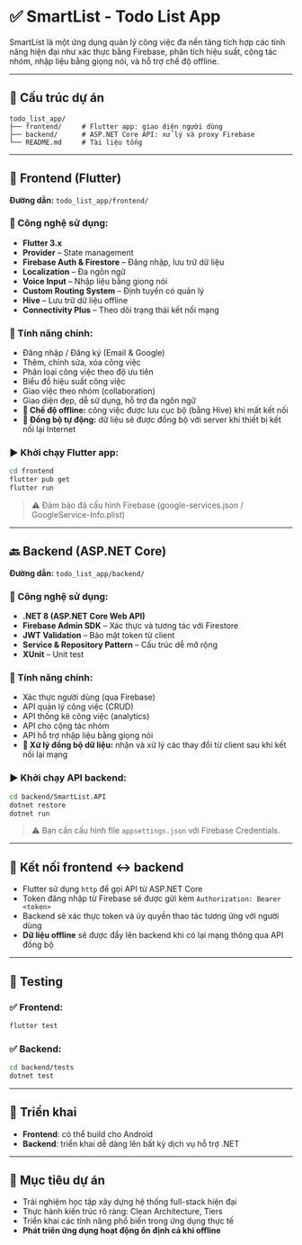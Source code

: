 
# ✅ SmartList - Todo List App

SmartList là một ứng dụng quản lý công việc đa nền tảng tích hợp các tính năng hiện đại như xác thực bằng Firebase, phân tích hiệu suất, cộng tác nhóm, nhập liệu bằng giọng nói, và hỗ trợ chế độ offline.

---

## 📁 Cấu trúc dự án

```
todo_list_app/
├── frontend/     # Flutter app: giao diện người dùng
├── backend/      # ASP.NET Core API: xử lý và proxy Firebase
└── README.md     # Tài liệu tổng
```

---

## 📱 Frontend (Flutter)

**Đường dẫn:** `todo_list_app/frontend/`

### 🔧 Công nghệ sử dụng:
- **Flutter 3.x**
- **Provider** – State management
- **Firebase Auth & Firestore** – Đăng nhập, lưu trữ dữ liệu
- **Localization** – Đa ngôn ngữ
- **Voice Input** – Nhập liệu bằng giọng nói
- **Custom Routing System** – Định tuyến có quản lý
- **Hive** – Lưu trữ dữ liệu offline
- **Connectivity Plus** – Theo dõi trạng thái kết nối mạng

### 🧩 Tính năng chính:
- Đăng nhập / Đăng ký (Email & Google)
- Thêm, chỉnh sửa, xóa công việc
- Phân loại công việc theo độ ưu tiên
- Biểu đồ hiệu suất công việc
- Giao việc theo nhóm (collaboration)
- Giao diện đẹp, dễ sử dụng, hỗ trợ đa ngôn ngữ
- **💾 Chế độ offline:** công việc được lưu cục bộ (bằng Hive) khi mất kết nối
- **🔁 Đồng bộ tự động:** dữ liệu sẽ được đồng bộ với server khi thiết bị kết nối lại Internet

### ▶️ Khởi chạy Flutter app:
```bash
cd frontend
flutter pub get
flutter run
```

> ⚠️ Đảm bảo đã cấu hình Firebase (google-services.json / GoogleService-Info.plist)

---

## 🔙 Backend (ASP.NET Core)

**Đường dẫn:** `todo_list_app/backend/`

### 🔧 Công nghệ sử dụng:
- **.NET 8 (ASP.NET Core Web API)**
- **Firebase Admin SDK** – Xác thực và tương tác với Firestore
- **JWT Validation** – Bảo mật token từ client
- **Service & Repository Pattern** – Cấu trúc dễ mở rộng
- **XUnit** – Unit test

### 🧩 Tính năng chính:
- Xác thực người dùng (qua Firebase)
- API quản lý công việc (CRUD)
- API thống kê công việc (analytics)
- API cho cộng tác nhóm
- API hỗ trợ nhập liệu bằng giọng nói
- **📡 Xử lý đồng bộ dữ liệu:** nhận và xử lý các thay đổi từ client sau khi kết nối lại mạng

### ▶️ Khởi chạy API backend:
```bash
cd backend/SmartList.API
dotnet restore
dotnet run
```

> ⚠️ Bạn cần cấu hình file `appsettings.json` với Firebase Credentials.

---

## 🔗 Kết nối frontend ↔ backend

- Flutter sử dụng `http` để gọi API từ ASP.NET Core
- Token đăng nhập từ Firebase sẽ được gửi kèm `Authorization: Bearer <token>`
- Backend sẽ xác thực token và ủy quyền thao tác tương ứng với người dùng
- **Dữ liệu offline** sẽ được đẩy lên backend khi có lại mạng thông qua API đồng bộ

---

## 🧪 Testing

### ✅ Frontend:
```bash
flutter test
```

### ✅ Backend:
```bash
cd backend/tests
dotnet test
```

---

## 🚀 Triển khai

- **Frontend**: có thể build cho Android
- **Backend**: triển khai dễ dàng lên bất kỳ dịch vụ hỗ trợ .NET

---

## 📌 Mục tiêu dự án

- Trải nghiệm học tập xây dựng hệ thống full-stack hiện đại
- Thực hành kiến trúc rõ ràng: Clean Architecture, Tiers
- Triển khai các tính năng phổ biến trong ứng dụng thực tế
- **Phát triển ứng dụng hoạt động ổn định cả khi offline**
